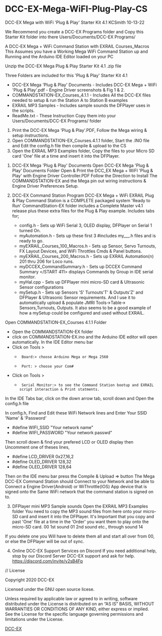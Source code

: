 # DCC-EX-Mega-WiFI-Plug-Play-CS
DCC-EX Mega with WiFi 'Plug & Play' Starter Kit 4.1							 KCSmith 10-13-22

We Recommend you create a DCC-EX Programs folder and Copy this Starter Kit folder into there
Users/Documents/DCC-EX Programs/ 

A DCC-EX Mega + WiFi Command Station with EXRAIL Courses_Macros 
This Assumes you have a Working Mega WiFi Command Station up and Running
and the Arduino IDE Editor loaded on your PC

Unzip the  DCC-EX Mega Plug & Play Starter Kit 4.1 .zip file

Three Folders are included for this 'Plug & Play' Starter Kit 4.1
- DCC-EX Mega 'Plug & Play' Documents   - Includes DCC-EX Mega + WiFi 'Plug & Play'.pdf - Engine Driver screenshots & Fig 1 & 2. 
- COMMANDSTATION-EX_Courses_4.1.1       - Includes All the DCC-EX files needed to setup & run the Station A to Station B examples
- EXRAIL MP3 Samples                    - Includes sample sounds the DFPlayer uses in the scripts.
- ReadMe.txt                            - These Instruction Copy them into your Users/Documents/DCC-EX Programs/ folder

 1. Print the DCC-EX Mega 'Plug & Play'.PDF, Follow the Mega wiring & setup instructions.
 2. Open COMMANDSTATION-EX_Courses.4.1.1 folder, Start the .INO file and Edit the config.h file then compile & upload to the CS
 3. Open the EXRAIL MP3 Examples folder, Copy the files to your Micro SD card 'One' file at a time and insert it into the DFPlayer.

1) DCC-EX Mega 'Plug & Play' Documents
   Open DCC-EX Mega 'Plug & Play' Documents Folder
   Open & Print the DCC_EX Mega + WiFI 'Plug & Play' with Engine Driver Controller.PDF
   Follow the Direction to Install The COMMANDSTATION-EX and the Mega pin out wiring instructions & Engine Driver Preferences Setup.

2) DCC-EX Command Station Program
   DCC-EX Mega + WiFi EXRAIL Plug & Play Command Station is a COMPLETE packaged system 'Ready to Run'
   CommandStation-EX folder includes a Complete Master v4.1 release plus these extra files for the Plug & Play example.
   Includes tabs for;
   -  config.h                        -  Sets up WiFi Serial 3, OLED display, DFPlayer on Serial 1 turned On.
   -  myAutomation.h                  -  Sets up these first 3 #includes my___.h files and is ready to go.
   -  myEXRAIL_Courses_100_Macros.h   -  Sets up Sensor, Servo Turnouts, FX Layout Devices, and WiFi Throttles Cmds & Panel buttons.
   -  myEXRAIL_Courses_200_Macros.h   -  Sets up EXRAIL Automation(n) 201 thru 206 for Loco runs.
    -  myDCCEX_CommandSummary.h       -  Sets up DCCEX Command Summary </START 411> displays Commands by Group in IDE serial monitor.
    -  myHal.cpp                      -  Sets up DFPlayer mini micro-SD card & Ultrasonic Sensor configurations
    -  mySetup.h                      -  Sets up Sensors 'S' Turnouts'T' & Outputs'Z' and DFPlayer & Ultrasonic Sensor requirements. 
                                                 And I use it to automatically upload & populate JMRI Tools->Table-> Sensors,Turnouts, Outputs.
                                                 It also seems to be a good example of how a mySetup could be configured and used without EXRAIL.

Open COMMANDSTATION-EX_Courses 4.1.1 Folder
 -   Open the COMMANDSTATION-EX folder
 -   click on COMMANDSTATION-EX.ino and the Arduino IDE editor will open automatically.
In the IDE Editor menu bar 
 -   Click on Tools >
     -      Board:> choose Arduino Mega or Mega 2560
     -      Port: > choose your Com#
 -   Click on Tools >
     -      Serial Monitor:> to see the Command Station bootup and EXRAIL script interaction & Print statments.

In the IDE Tabs bar, click on the down arrow tab, scroll down and Open the config.h file

In config.h, Find and Edit these WiFi Network lines and Enter Your SSID 'Name'  & 'Password'
 -  #define WIFI_SSID "Your network name"
 -  #define WIFI_PASSWORD "Your network passwd" 

Then scroll down & find your prefered LCD or OLED display then Uncomment one of theses lines,
 -  #define LCD_DRIVER  0x27,16,2
 -  #define OLED_DRIVER 128,32
 -  #define OLED_DRIVER 128,64

Then on the IDE menu bar press the Compile & Upload => button 
The Mega DCC-EX Command Station should Connect to your Network and be able to Connect a Engine Driver(Android) or WiThrottle(IOS) App device
  that is signed onto the Same WiFi network that the command station is signed on to.

3) DFPlayer mini MP3 Sample sounds
   Open the EXRAIL MP3 Examples folder
	You need to copy the MP3 sound files from here onto your micro-SD card and insert it into the DFPlayer.
	It's Important that you copy and past 'One' file at a time in the 'Order' you want them to play onto the micro-SD card.
	 00         1st sound
	 01         2nd sound
	etc., through sound 14

If you delete one you Will have to delete them all and start all over from 00, or else the DFPlayer will be out of sync.

4) Online DCC-EX Support Services on Discord
   If you need additional help, stop by our Discord Server DCC-EX support and ask for help. https://discord.com/invite/y2sB4Fp 


// License

Copyright 2020 DCC-EX

Licensed under the GNU open source licese.

Unless required by applicable law or agreed to in writing, software distributed
under the License is distributed on an “AS IS” BASIS, WITHOUT WARRANTIES OR
CONDITIONS OF ANY KIND, either express or implied. See the License for the
specific language governing permissions and limitations under the License.

[DCC-EX](https://dcc-ex.com)
